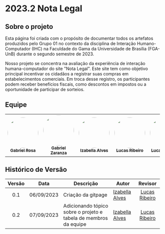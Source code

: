# 2023.2 Nota Legal
## Sobre o projeto
Esta página foi criada com o propósito de documentar todos os artefatos produzidos pelo Grupo 01 no contexto da disciplina de Interação Humano-Computador (IHC) na Faculdade do Gama da Universidade de Brasília (FGA-UnB) durante o segundo semestre de 2023.

Nosso projeto se concentra na avaliação da experiência de interação humana-computador do site "Nota Legal". Este site tem como objetivo principal incentivar os cidadãos a registrar suas compras em estabelecimentos comerciais. Em troca desse registro, os participantes podem receber benefícios fiscais, como descontos em impostos ou a oportunidade de participar de sorteios.
## Equipe
<table>
  <tr>
    <td align="center"><a href="https://github.com/gabrielrosa09"><img style="border-radius: 50%;" src="https://avatars.githubusercontent.com/u/65716283?v=4" width="100px;" alt=""/><br /><sub><b>Gabriel Rosa</b></sub></a><br />
    <td align="center"><a href="https://github.com/GZaranza"><img style="border-radius: 50%;" src="https://avatars.githubusercontent.com/u/116514986?v=4" width="100px;" alt=""/><br /><sub><b>Gabriel Zaranza</b></sub></a><br /><a href="Link git" title="Rocketseat"></a></td>
    <td align="center"><a href="https://github.com/izabellaalves"><img style="border-radius: 50%;" src="https://avatars.githubusercontent.com/u/97957709?v=4" width="100px;" alt=""/><br /><sub><b>Izabella Alves</b></sub></a><br /><a href="Link git" title="Rocketseat"></a></td>
        <td align="center"><a href="https://github.com/lucassouzs"><img style="border-radius: 50%;" src="https://avatars.githubusercontent.com/u/98030825?v=4" width="100px;" alt=""/><br /><sub><b>Lucas Ribeiro</b></sub></a><br />
        <td align="center"><a href="https://github.com/LucasOliveiraDiasMarquesFerreira"><img style="border-radius: 50%;" src="https://avatars.githubusercontent.com/u/100947807?v=4" width="100px;" alt=""/><br /><sub><b>Lucas Oliveira</b></sub></a><br />
                  <td align="center"><a href="https://github.com/Lucas13032003"><img style="border-radius: 50%;" src="https://avatars.githubusercontent.com/u/120221548?v=4" width="100px;" alt=""/><br /><sub><b>Lucas Victor</b></sub></a><br />
    <td align="center"><a href="https://github.com/zenildavieira"><img style="border-radius: 50%;" src="https://avatars.githubusercontent.com/u/101183963?v=4" width="100px;" alt=""/><br /><sub><b>Zenilda Vieira</b></sub></a><br />
  </tr>
</table>

## Histórico de Versão

|Versão|Data|Descrição|Autor|Revisor|
|:----:|----|---------|-----|:-------:|
|0.1|06/09/2023|Criação da gitpage|[Izabella Alves](https://github.com/izabellaalves)|[Lucas Ribeiro](https://github.com/lucassouzs)|
|0.2|07/09/2023|Adicionando tópico sobre o projeto e tabela de membros da equipe|[Izabella Alves](https://github.com/izabellaalves)|[Lucas Ribeiro](https://github.com/lucassouzs)|
